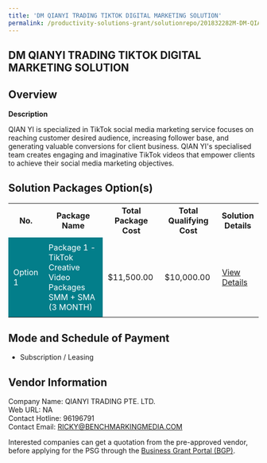 ```yaml
---
title: 'DM QIANYI TRADING TIKTOK DIGITAL MARKETING SOLUTION'
permalink: /productivity-solutions-grant/solutionrepo/201832282M-DM-QIANYI-TRADING-TIKTOK-DIGITAL-MARKETING-SOLUTION-G
---
```


## DM QIANYI TRADING TIKTOK DIGITAL MARKETING SOLUTION

## Overview

**Description**

QIAN YI is specialized in TikTok social media marketing service focuses on reaching customer desired audience, increasing follower base, and generating valuable conversions for client business. QIAN YI's specialised team creates engaging and imaginative TikTok videos that empower clients to achieve their social media marketing objectives.

## Solution Packages Option(s)

<table>
<tr>
<th><b>No.</b></th>
<th><b>Package Name</b></th>
<th><b>Total Package Cost</b></th>
<th><b>Total Qualifying Cost</b></th>
<th><b>Solution Details</b></th>
</tr>
<tr>
<td style='padding: 10px; background-color: #037E8A; color: #FFFFFF;'>Option 1</td>
<td style='padding: 10px; background-color: #037E8A; color: #FFFFFF;'>Package 1 - TikTok Creative Video Packages SMM + SMA (3 MONTH)</td>
<td style='padding: 10px;'>$11,500.00</td>
<td style='padding: 10px;'>$10,000.00</td>
<td style='padding: 10px;'><a href='/images/psg/Qianyi_Trading_Tiktok_DM_Desensitised_Annex3_Part1.pdf' target='_blank'>View Details</a></td>
</tr>
</table>

## Mode and Schedule of Payment

 - Subscription / Leasing

## Vendor Information

 Company Name: QIANYI TRADING PTE. LTD.<br>Web URL: NA <br>Contact Hotline: 96196791 <br>Contact Email: RICKY@BENCHMARKINGMEDIA.COM <br>

Interested companies can get a quotation from the pre-approved vendor, before applying for the PSG through the <a href='https://www.businessgrants.gov.sg/' target='_blank' rel='noopener'>Business Grant Portal (BGP)</a>.

<script src="/jquery/resize-tables.js"></script>
